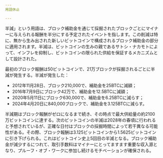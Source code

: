 ```yaml
---
用語休止

---
```

半減」という用語は、ブロック補助金を通じて採掘されたブロックごとにマイナーに与えられる報酬を半分にする予定されたイベントを指します。この削減は特に、無から生み出された新しいビットコインで構成されるブロック補助金の部分に適用されます。半減は、ビットコインの生みの親であるサトシ・ナカモトによって、インフレを抑制し、ビットコインの限られた供給を保証するメカニズムとして設計された。

最初のブロック報酬は50ビットコインで、21万ブロックが採掘されるごとに半減が発生する。半減が発生した：


- 2012年11月28日、ブロック210,000で、補助金を25BTCに減額；
- 2016年7月9日にブロック42万で、補助金を12.5BTCに減額；
- 2020年5月11日にブロック630,000で、補助金を6.25BTCに減らす；
- 2024年4月20日に840,000ブロックで、補助金を3.125BTCに減らす。

半減期はブロック報酬がゼロになるまで続き、その時点で最大供給量の約2100万ビットコインに達する。次のビットコインの半減は2028年の春頃に行われると予想されているが、正確な日付はブロックの採掘時間によって若干異なる可能性がある。その際、ブロック報酬は3.125ビットコインから1.5625ビットコインに引き下げられる。これはビットコイン史上5回目の半減となる。ブロック補助金が減少するにつれて、取引手数料はマイナーにとってますます重要な収入源となり、プルーフ・オブ・ワークに参加し続けるモチベーションが確保される。